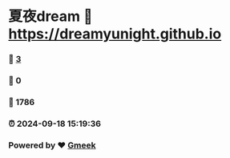 # 夏夜dream :link: https://dreamyunight.github.io 
### :page_facing_up: [3](https://dreamyunight.github.io/tag.html) 
### :speech_balloon: 0 
### :hibiscus: 1786 
### :alarm_clock: 2024-09-18 15:19:36 
### Powered by :heart: [Gmeek](https://github.com/Meekdai/Gmeek)
